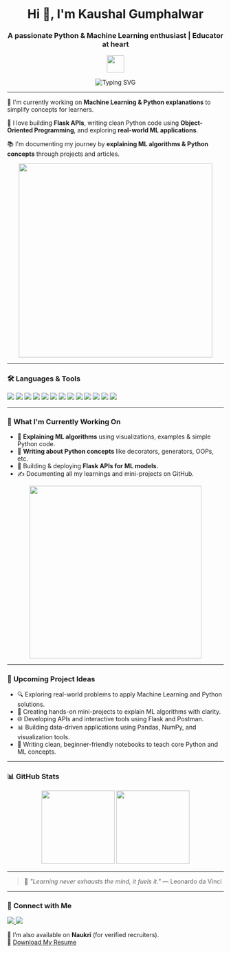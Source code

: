 <!-- Profile Header -->
<h1 align="center">Hi 👋, I'm Kaushal Gumphalwar</h1>
<h3 align="center">A passionate Python & Machine Learning enthusiast | Educator at heart</h3>

<p align="center">
  <img src="https://media.giphy.com/media/hvRJCLFzcasrR4ia7z/giphy.gif" width="40px"/>
</p>

<p align="center">
  <img src="https://readme-typing-svg.herokuapp.com?font=Fira+Code&weight=500&size=24&pause=1000&color=F70A63&center=true&vCenter=true&width=435&lines=Python+%7C+Machine+Learning+%7C+Flask+APIs;Explaining+concepts+with+code+%F0%9F%9A%80" alt="Typing SVG" />
</p>

---

<!-- Short Intro -->
🌱 I'm currently working on **Machine Learning & Python explanations** to simplify concepts for learners.

🧠 I love building **Flask APIs**, writing clean Python code using **Object-Oriented Programming**, and exploring **real-world ML applications**.

📚 I'm documenting my journey by **explaining ML algorithms & Python concepts** through projects and articles.

<p align="center">
  <img src="https://media.giphy.com/media/qgQUggAC3Pfv687qPC/giphy.gif" width="450" />
</p>

---

<!-- Skills -->
### 🛠️ Languages & Tools

<p align="left">

  <!-- Programming Languages -->
  <img src="https://img.shields.io/badge/Python-3776AB?style=for-the-badge&logo=python&logoColor=white"/>
  <img src="https://img.shields.io/badge/OOPs%20Concepts-FFD43B?style=for-the-badge&logo=python&logoColor=black"/>

  <!-- Databases -->
  <img src="https://img.shields.io/badge/SQL-4479A1?style=for-the-badge&logo=postgresql&logoColor=white"/>
  <img src="https://img.shields.io/badge/MySQL-005C84?style=for-the-badge&logo=mysql&logoColor=white"/>
  <img src="https://img.shields.io/badge/MongoDB-4DB33D?style=for-the-badge&logo=mongodb&logoColor=white"/>

  <!-- Libraries -->
  <img src="https://img.shields.io/badge/Numpy-013243?style=for-the-badge&logo=numpy&logoColor=white"/>
  <img src="https://img.shields.io/badge/Pandas-150458?style=for-the-badge&logo=pandas&logoColor=white"/>

  <!-- Frameworks & Tools -->
  <img src="https://img.shields.io/badge/Flask-000000?style=for-the-badge&logo=flask&logoColor=white"/>
  <img src="https://img.shields.io/badge/Postman-FF6C37?style=for-the-badge&logo=postman&logoColor=white"/>

  <!-- Machine Learning -->
  <img src="https://img.shields.io/badge/Machine%20Learning-0A0A0A?style=for-the-badge&logo=scikit-learn&logoColor=orange"/>

  <!-- IDEs & Notebooks -->
  <img src="https://img.shields.io/badge/JupyterNotebook-F37626?style=for-the-badge&logo=jupyter&logoColor=white"/>
  <img src="https://img.shields.io/badge/JupyterLab-FAF4E3?style=for-the-badge&logo=jupyter&logoColor=orange"/>
  <img src="https://img.shields.io/badge/VSCode-007ACC?style=for-the-badge&logo=visual%20studio%20code&logoColor=white"/>

</p>

---

<!-- What I'm Working On -->
### 📌 What I'm Currently Working On

- 📖 **Explaining ML algorithms** using visualizations, examples & simple Python code.  
- 🧩 **Writing about Python concepts** like decorators, generators, OOPs, etc.  
- 🔗 Building & deploying **Flask APIs for ML models.**  
- ✍️ Documenting all my learnings and mini-projects on GitHub.  

<p align="center">
  <img src="https://media.giphy.com/media/LMt9638dO8dftAjtco/giphy.gif" width="400" />
</p>

---

<!-- Projects -->
### 🧠 Upcoming Project Ideas

- 🔍 Exploring real-world problems to apply Machine Learning and Python solutions.  
- 🧪 Creating hands-on mini-projects to explain ML algorithms with clarity.  
- 🌐 Developing APIs and interactive tools using Flask and Postman.  
- 📊 Building data-driven applications using Pandas, NumPy, and visualization tools.  
- 📖 Writing clean, beginner-friendly notebooks to teach core Python and ML concepts.  

---

<!-- GitHub Stats -->
### 📊 GitHub Stats

<p align="center">
  <img src="https://github-readme-stats.vercel.app/api?username=kaushalgumphalwar&show_icons=true&theme=radical" height="170px"/>
  <img src="https://github-readme-stats.vercel.app/api/top-langs/?username=kaushalgumphalwar&layout=compact&theme=radical" height="170px"/>
</p>

---

<!-- Quote -->
> 📢 *"Learning never exhausts the mind, it fuels it."* — Leonardo da Vinci

---

<!-- Connect -->
### 🤝 Connect with Me

<p>
  <a href="mailto:kaushalofficial22@gmail.com" target="_blank">
    <img src="https://img.shields.io/badge/Gmail-%23D14836.svg?style=for-the-badge&logo=gmail&logoColor=white"/>
  </a>
  
  <a href="https://github.com/kaushalgumphalwar" target="_blank">
    <img src="https://img.shields.io/badge/GitHub-100000?style=for-the-badge&logo=github&logoColor=white"/>
  </a>
</p>

📌 I’m also available on **Naukri** (for verified recruiters).  
📄 [Download My Resume](https://your-resume-link.com)
